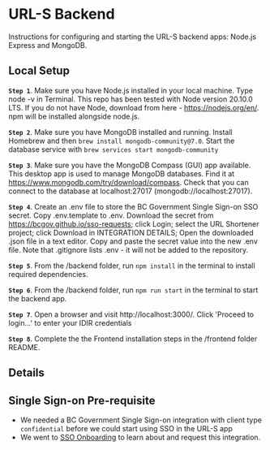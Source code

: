 # URL-S Backend

Instructions for configuring and starting the URL-S backend apps: Node.js Express and MongoDB.

## Local Setup
 **`Step 1`**. Make sure you have Node.js installed in your local machine. Type node -v in Terminal. This repo has been tested with Node version 20.10.0 LTS. If you do not have Node, download from here - https://nodejs.org/en/. npm will be installed alongside node.js.
 
 **`Step 2`**. Make sure you have MongoDB installed and running. Install Homebrew and then `brew install mongodb-community@7.0`. Start the database service with `brew services start mongodb-community`
 
 **`Step 3`**. Make sure you have the MongoDB Compass (GUI) app available. This desktop app is used to manage MongoDB databases. Find it at https://www.mongodb.com/try/download/compass. Check that you can connect to the database at localhost:27017 (mongodb://localhost:27017).
 
 **`Step 4`**. Create an .env file to store the BC Government Single Sign-on SSO secret. Copy .env.template to .env. Download the secret from https://bcgov.github.io/sso-requests; click Login; select the URL Shortener project; click Download in INTEGRATION DETAILS; Open the downloaded .json file in a text editor. Copy and paste the secret value into the new .env file. Note that .gitignore lists .env - it will not be added to the repository. 
 
 **`Step 5`**. From the /backend folder, run `npm install` in the terminal to install required dependencies.
 
 **`Step 6`**. From the /backend folder, run `npm run start` in the terminal to start the backend app.

**`Step 7`**. Open a browser and visit http://localhost:3000/. Click 'Proceed to login...' to enter your IDIR credentials

**`Step 8`**. Complete the the Frontend installation steps in the /frontend folder README.



## Details

## Single Sign-on Pre-requisite

- We needed a BC Government Single Sign-on integration with client type `confidential` before we could start using SSO in the URL-S app
- We went to [SSO Onboarding](https://github.com/bcgov/sso-keycloak/wiki/SSO-Onboarding) to learn about and request this integration.
